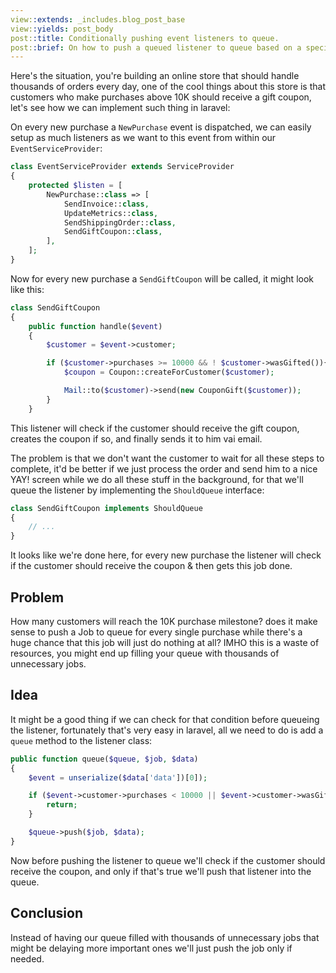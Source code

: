 ```yaml
---
view::extends: _includes.blog_post_base
view::yields: post_body
post::title: Conditionally pushing event listeners to queue.
post::brief: On how to push a queued listener to queue based on a specific condition, this might be a smart way to avoid exhausting your workers on unnecessary jobs.
---
```


Here's the situation, you're building an online store that should handle thousands of orders every day, one of the cool things about this store is that customers who make
purchases above 10K should receive a gift coupon, let's see how we can implement such thing in laravel:

On every new purchase a `NewPurchase` event is dispatched, we can easily setup as much listeners as we want to this event from within our `EventServiceProvider`:

```php
class EventServiceProvider extends ServiceProvider
{
    protected $listen = [
        NewPurchase::class => [
            SendInvoice::class,
            UpdateMetrics::class,
            SendShippingOrder::class,
            SendGiftCoupon::class,
        ],
    ];
}
```

Now for every new purchase a `SendGiftCoupon` will be called, it might look like this:


```php
class SendGiftCoupon
{
    public function handle($event)
    {
        $customer = $event->customer;

        if ($customer->purchases >= 10000 && ! $customer->wasGifted()){
            $coupon = Coupon::createForCustomer($customer);

            Mail::to($customer)->send(new CouponGift($customer));
        }
    }
```

This listener will check if the customer should receive the gift coupon, creates the coupon if so, and finally sends it to him vai email.

The problem is that we don't want the customer to wait for all these steps to complete, it'd be better if we just process the order and send him to a nice YAY! screen
while we do all these stuff in the background, for that we'll queue the listener by implementing the `ShouldQueue` interface:

```php
class SendGiftCoupon implements ShouldQueue
{
    // ...
}
```

It looks like we're done here, for every new purchase the listener will check if the customer should receive the coupon & then gets this job done.

## Problem

How many customers will reach the 10K purchase milestone? does it make sense to push a Job to queue for every single purchase while there's a huge chance that this
job will just do nothing at all? IMHO this is a waste of resources, you might end up filling your queue with thousands of unnecessary jobs.

## Idea

It might be a good thing if we can check for that condition before queueing the listener, fortunately that's very easy in laravel, all we need to do is add a `queue` method
to the listener class:

```php
public function queue($queue, $job, $data)
{
    $event = unserialize($data['data'])[0]);

    if ($event->customer->purchases < 10000 || $event->customer->wasGifted()) {
        return;
    }

    $queue->push($job, $data);
}
```

Now before pushing the listener to queue we'll check if the customer should receive the coupon, and only if that's true we'll push that listener into the queue.

## Conclusion

Instead of having our queue filled with thousands of unnecessary jobs that might be delaying more important ones we'll just push the job only if needed.